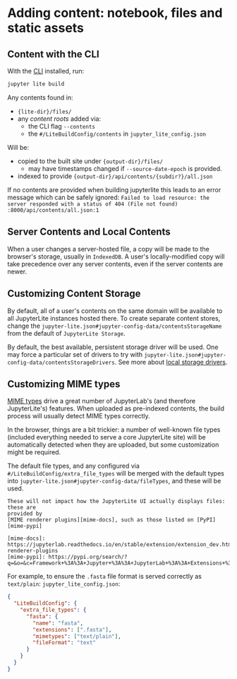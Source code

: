 # Adding content: notebook, files and static assets

## Content with the CLI

With the [CLI](../../reference/cli.ipynb) installed, run:

```bash
jupyter lite build
```

Any contents found in:

- `{lite-dir}/files/`
- any _content roots_ added via:
  - the CLI flag `--contents`
  - the `#/LiteBuildConfig/contents` in `jupyter_lite_config.json`

Will be:

- copied to the built site under `{output-dir}/files/`
  - may have timestamps changed if `--source-date-epoch` is provided.
- indexed to provide `{output-dir}/api/contents/{subdir?}/all.json`

If no contents are provided when building jupyterlite this leads to an error message which can be safely ignored: 
`Failed to load resource: the server responded with a status of 404 (File not found) :8000/api/contents/all.json:1`

## Server Contents and Local Contents

When a user changes a server-hosted file, a copy will be made to the browser's storage,
usually in `IndexedDB`. A user's locally-modified copy will take precedence over any
server contents, even if the server contents are newer.

## Customizing Content Storage

By default, all of a user's contents on the same domain will be available to all
JupyterLite instances hosted there. To create separate content stores, change the
`jupyter-lite.json#jupyter-config-data/contentsStorageName` from the default of
`JupyterLite Storage`.

By default, the best available, persistent storage driver will be used. One may force a
particular set of drivers to try with
`jupyter-lite.json#jupyter-config-data/contentsStorageDrivers`. See more about
[local storage drivers](../configure/storage.md).

## Customizing MIME types

[MIME types](https://developer.mozilla.org/en-US/docs/Web/HTTP/Basics_of_HTTP/MIME_types)
drive a great number of JupyterLab's (and therefore JupyterLite's) features. When
uploaded as pre-indexed contents, the build process will usually detect MIME types
correctly.

In the browser, things are a bit trickier: a number of well-known file types (included
everything needed to serve a core JupyterLite site) will be automatically detected when
they are uploaded, but some customization might be required.

The default file types, and any configured via `#/LiteBuildConfig/extra_file_types` will
be merged with the default types into `jupyter-lite.json#jupyter-config-data/fileTypes`,
and these will be used.

```{note}
These will not impact how the JupyterLite UI actually displays files: these are
provided by
[MIME renderer plugins][mime-docs], such as those listed on [PyPI][mime-pypi]

[mime-docs]: https://jupyterlab.readthedocs.io/en/stable/extension/extension_dev.html#mime-renderer-plugins
[mime-pypi]: https://pypi.org/search/?q=&o=&c=Framework+%3A%3A+Jupyter+%3A%3A+JupyterLab+%3A%3A+Extensions+%3A%3A+Mime+Renderers
```

For example, to ensure the `.fasta` file format is served correctly as `text/plain`:
`jupyter_lite_config.json`:

```json
{
  "LiteBuildConfig": {
    "extra_file_types": {
      "fasta": {
        "name": "fasta",
        "extensions": [".fasta"],
        "mimetypes": ["text/plain"],
        "fileFormat": "text"
      }
    }
  }
}
```
